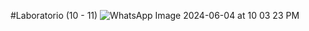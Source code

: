 #Laboratorio (10 - 11)
![WhatsApp Image 2024-06-04 at 10 03 23 PM](https://github.com/Miguel2314carvajal/Recoleccion_Basura/assets/151950810/a37b37a8-cbbb-4763-819c-335cca4acb7e)
